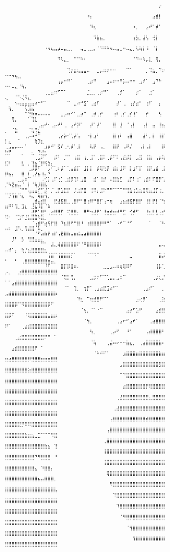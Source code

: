⠀⠀⠀⠀⠀⠀⠀⠀⠀⠀⠀⠀⠀⠀⠀⠀⠀⠀⠀⠀⠀⠀⠀⠀⠀⠀⠀⠀⠀⠀⠀⠀⠀⠀⠀⠀⠀⠀⠀⠀⠀⠀⠀⠀⠀⠀⠀⡠⠀⠀⠀⠀⠀⠀⠀⠀⠀⠀⠀⠀⠀⠀⠀⠀⠀
⠀⠀⠀⠀⠀⠀⠀⠀⠀⠀⠀⠀⠀⠀⠀⠀⠀⠀⠀⠀⠀⠀⠀⠀⠀⠰⡄⠀⠀⠀⠀⠀⠀⠀⠀⠀⠀⠀⠀⠀⠀⠀⠀⠀⠀⣠⣾⡇⠀⠀⠀⠀⠀⠀⠀⠀⠀⠀⠀⠀⠀⠀⠀⠀⠀
⠀⠀⠀⠀⠀⠀⠀⠀⠀⠀⠀⠀⠀⠀⠀⠀⠀⠀⠀⠀⠀⠀⠀⠀⠀⠀⠹⣆⠀⠀⠀⠀⠀⠀⠀⠀⠀⠀⠀⠰⡀⠀⠀⣠⠞⠁⡾⠁⠀⠀⠀⠀⠀⠀⠀⠀⠀⠀⠀⠀⠀⠀⠀⠀⠀
⠀⠀⠀⠀⠀⠀⠀⠀⠀⠀⠀⠀⠀⠀⠀⠀⠀⠀⠀⠀⠀⠀⠀⠀⠀⠀⠀⠹⣷⣦⡀⠀⠀⠀⠀⠀⠀⠀⠀⢰⣳⡀⣼⢣⠀⢚⡇⠀⠀⠀⠀⠀⠀⠀⠀⠀⠀⠀⠀⠀⠀⠀⠀⠀⠀
⠀⠀⠀⠀⠀⠀⠀⠀⠀⠀⠀⠀⠐⠲⢦⣤⡴⠤⣤⣀⡀⠀⠀⢤⣀⢀⣀⡄⠈⠙⠛⠓⠲⠤⣤⣀⠒⠤⣄⡀⢣⢷⡇⠸⠀⠈⡇⠀⠀⠀⠀⠀⠀⠀⠀⠀⠀⠀⠀⠀⠀⠀⠀⠀⠀
⠀⠀⠀⠀⠀⠀⠀⠀⠀⠀⠀⠀⠀⠀⠀⠀⠙⠣⣄⡀⠀⠉⠉⠓⠂⠀⠀⠀⠀⠀⠀⠀⠀⠀⠀⠀⠀⠀⠀⠈⠙⠒⠳⡤⣇⠀⢻⡄⠀⠀⠀⠀⠀⠀⠀⠀⠀⠀⠀⠀⠀⠀⠀⠀⠀
⠀⠀⠀⠀⠀⠀⠀⠀⠀⠀⠀⠀⠀⠀⠀⠀⠀⠀⠀⢙⡖⣶⢦⣤⣤⠤⠀⠀⣀⡤⠶⠖⠒⠒⠀⠀⠀⠉⠁⠀⠀⠀⠀⡀⠹⣦⡀⠙⠖⠒⠒⠲⢦⣀⠀⠀⠀⠀⠀⠀⠀⠀⠀⠀⠀
⠀⠀⠀⠀⠀⠀⠀⠀⠀⠀⠀⠀⠀⠀⠀⠀⢠⡤⠒⠛⠁⠀⠀⠀⠀⢀⡴⠛⠀⠀⠀⣠⠤⠖⠒⠛⡥⠤⠒⠒⠀⣠⠞⠁⠀⣠⠙⠓⠀⠒⠂⠤⣄⠈⢳⡄⠀⠀⠀⠀⠀⠀⠀⠀⠀
⠀⠀⠀⠀⠀⠀⠀⠀⠀⠀⠀⠀⢀⣀⣤⠶⠋⠉⠁⠀⠀⠀⠀⠀⠀⣈⣀⡀⢀⡴⠛⠁⠀⠀⢀⡾⠁⠀⠀⠀⡴⠁⠀⠀⣰⠁⠀⠀⠀⢄⠀⠀⠈⠑⢌⠻⣆⠀⠀⠀⠀⠀⠀⠀⠀
⠀⠀⠀⠢⢤⣤⣤⣤⣤⠴⠒⠋⠁⠀⠀⠀⠀⠀⠀⠉⠀⣀⠴⠚⣫⠁⢀⣴⠏⠀⠀⠀⠀⠀⡼⠁⢀⠀⢠⡜⣴⠃⠀⢰⠏⠀⠀⡄⠀⠀⢳⡀⠀⠀⠀⢣⣹⣦⠀⠀⠀⠀⠀⠀⠀
⠀⠀⠀⠀⠀⠀⠉⢙⡷⠶⠤⠤⠤⠤⠀⠀⠀⣀⡠⠶⠊⠁⣀⡴⠉⠀⢀⡾⢀⡞⠀⠀⠀⢰⠇⢀⡎⢀⡎⢸⠁⠀⠀⡞⠀⠀⠀⢣⠀⠀⠀⢻⡄⠀⠀⠀⠁⢹⣇⠀⠀⠀⠀⠀⠀
⠀⠀⠀⠀⠀⠀⠀⠀⠀⠀⢀⣤⠞⠂⢀⡤⠞⠃⢀⠀⣠⠞⡽⠁⠀⠀⡼⠁⡼⠁⠀⠀⠀⣿⠀⣸⠀⠈⢠⡇⠀⠀⢠⡇⠀⣤⠀⢸⣦⡀⠀⠈⣷⠀⠀⠀⠈⢧⠻⣆⠀⠀⠀⠀⠀
⠀⠀⠀⠀⠀⠀⢀⡠⠴⠚⠉⠀⠀⠀⠀⠀⢀⡔⡵⠊⢁⡼⢡⠀⠀⠐⡇⣰⠃⠀⠀⠀⠀⣿⢰⠇⠀⢠⣿⠀⠀⠀⣼⠃⡀⡇⠀⢸⡏⡇⣄⠀⠀⠁⠀⠀⠀⠀⢷⡹⣆⠀⠀⠀⠀
⢀⣠⣤⡤⠤⠄⠁⠀⠀⠀⠀⠀⣰⡶⠚⠁⣫⠎⢀⢂⡾⠁⣸⠀⠀⠀⢧⡟⠀⢠⡀⠀⠀⣿⡟⠀⢠⠟⡌⠀⠀⢠⡇⢠⡇⠀⠀⠀⡿⣷⡟⠀⠀⠀⡀⠀⠀⣄⠀⢹⣼⣆⠀⠀⠀
⠀⠀⠀⠀⠀⠀⠀⠀⠀⢀⣠⠞⠁⠀⠀⡾⠃⠀⡈⠉⠀⢰⣿⠀⢰⡀⣸⠁⢀⣿⠇⢀⡾⠋⠇⢠⣞⡾⡇⠀⣠⣻⠀⢸⣷⠀⢠⡶⢷⣏⠇⠀⠀⠀⣇⠀⡀⢹⣦⠈⡿⢯⣳⡄⠀
⠀⠀⠀⠀⠀⠀⠀⢀⡼⡿⠋⠀⠀⡠⠊⢁⠆⡼⠁⢁⣤⣾⡏⠀⣸⡇⡇⠀⡾⢿⢓⡟⠀⣾⡆⣸⠟⠀⡇⣰⠋⡏⠀⢸⡟⣠⣾⠀⣸⡿⣦⡄⠀⠀⣿⠀⡇⢀⡜⣦⢸⡄⠙⠀⠀
⠀⠀⠀⠀⣀⡤⠶⠉⠀⠀⠀⠠⢊⡅⢠⠏⢐⡁⢀⣾⡿⢹⠇⣠⣿⠀⠀⣾⠁⢸⡞⠀⠤⣿⣷⣋⠀⢠⡏⠇⢰⠁⢠⣾⠇⠏⣿⡟⢡⡈⠳⣝⣶⣤⠈⠀⡇⠈⢷⡸⣿⣧⠀⠀⠀
⠀⠀⠀⠀⠈⠛⠛⢤⣤⣤⠞⠋⡼⠁⡈⢀⡟⣡⣟⡟⠀⡸⣰⡟⣿⠀⢸⠿⡄⣸⠗⠛⠛⠉⠉⠉⠛⢻⣧⢰⣣⣦⣿⢿⣤⣸⡏⢰⡀⠉⡙⢹⣷⠙⣆⠀⠸⣄⠀⢿⣷⢻⡀⠀⠀
⠀⠀⠀⠀⠀⠀⠀⠀⢀⣾⣤⣾⡇⠀⠀⣟⣼⣯⣿⣀⢀⣿⠟⠃⣿⢰⠿⠛⣿⡏⢠⠒⢶⠀⠀⣠⣦⣾⣯⡟⣿⡟⠀⢸⡇⡟⡇⠈⢳⣶⠛⠃⢹⡀⣹⣆⠀⣘⣦⠸⡇⠈⠷⠀⠀
⠀⠀⠀⠀⠀⠀⠀⠀⣼⡟⠁⣿⠃⢀⣴⣿⢿⡏⠀⢍⣿⣿⡄⠀⠿⠛⢲⣼⡟⠁⢸⣶⣾⣶⠾⠛⣋⠀⢊⡾⠋⠀⠀⢸⣆⡇⣇⢠⡞⠻⠂⠀⠈⣱⠋⣘⣧⣿⣿⠳⣷⡀⠀⠀⠀
⠀⠀⠀⠀⠀⠀⠀⠀⠈⢠⣾⠟⣴⢯⡟⣿⠀⠹⣆⣿⠟⠛⣿⠸⠀⢰⣿⣿⣿⡿⠿⠛⠁⠀⠠⠞⠉⠘⠋⠀⠀⠀⠀⠀⠁⠀⠀⠈⠧⠤⠆⠀⣸⠣⡀⢻⣼⣿⠈⠧⡀⠈⠀⠀⠀
⠀⠀⠀⠀⠀⠀⠀⠀⠀⠈⠋⣴⣷⡟⢰⡏⢠⣟⣿⣷⣤⣶⣮⣤⣴⣿⣿⣿⣿⡇⠀⠀⠀⠀⠀⠀⠀⠀⠀⠀⠀⠀⠀⠀⠀⠀⠀⠀⠀⠀⠀⡸⠃⠀⡧⠀⢻⣿⣤⣤⣄⠀⠀⠀⠀
⠀⠀⠀⠀⠀⠀⠀⠀⠀⠀⠀⠉⠁⠀⣼⣄⢾⣾⣿⣿⣿⣿⠏⠈⠛⣿⣿⣿⣿⠇⠀⠀⠀⠀⠀⠀⠀⠀⠀⠀⠀⠀⠀⠀⠀⠀⠀⣤⢤⠤⠾⠁⡄⠀⢷⡘⣦⣿⣿⣿⣿⣆⠀⠀⠀
⠀⠀⠀⠀⠀⠀⠀⠀⠀⠀⠀⠀⠀⢸⣿⠉⢸⣿⣿⣿⡋⠁⠀⠀⠀⠈⠉⠙⠉⠀⠀⠀⠀⠀⠀⠀⠀⠀⣀⠀⠀⠀⠀⠀⠀⠀⠀⣿⡼⠃⠀⠀⠃⠀⢀⣿⣿⣿⣿⣿⣿⣿⣶⣤⡀
⠀⠀⠀⠀⠀⠀⠀⠀⠀⠀⠀⠀⠘⠋⠀⠀⠀⣿⡏⡿⣿⠶⠄⠀⠀⠀⠀⠀⠀⠀⣀⣀⣠⠤⠶⢶⢿⠿⠋⠀⠀⠀⠀⠀⠀⠀⢸⡧⢁⡠⡀⠀⠀⣰⣿⣿⣿⣿⣿⣿⣿⣿⣿⣿⣿
⠀⠀⠀⠀⠀⠀⠀⠀⠀⠀⠀⠀⠀⠀⠀⠀⠀⠈⢿⡇⢻⡄⠀⠀⠀⠀⣠⡶⠖⠋⠉⢁⣤⡄⣠⠶⠉⠀⠀⠀⠀⠀⠀⠀⠀⢀⡴⢆⡜⠁⠁⣠⣾⣿⣿⣿⣿⣿⣿⣿⣿⣿⣿⣿⣿
⠀⠀⠀⠀⠀⠀⠀⠀⠀⠀⠀⠀⠀⠀⠀⠀⠀⠀⠈⠁⠀⢹⡀⠀⢲⡟⠁⢀⣠⣴⣟⣩⠴⠋⠁⠀⠀⠀⠀⠀⠀⠀⢀⣠⠞⠁⠀⠀⡀⣠⣾⣿⣿⣿⣿⣿⣿⣿⣿⣿⣿⣿⣿⣿⡷
⠀⠀⠀⠀⠀⠀⠀⠀⠀⠀⠀⠀⠀⠀⠀⠀⠀⠀⠀⠀⠀⠀⠹⣆⠀⠉⢶⣾⣿⠟⠉⠁⠀⠀⠀⠀⠀⠀⠀⠀⣠⢔⡿⠁⠀⠀⠀⢀⣵⣿⣿⣿⡿⠉⠻⣿⣿⣿⣿⣿⣿⣿⡿⠋⠀
⠀⠀⠀⠀⠀⠀⠀⠀⠀⠀⠀⠀⠀⠀⠀⠀⠀⠀⠀⠀⠀⠀⠀⠈⢦⡀⠈⠁⠐⠉⠀⠀⠀⠀⠀⠀⠀⣠⡴⠋⣡⠟⠀⠀⠀⠀⣠⣾⣿⣿⡿⠋⠀⠀⠀⠘⢿⣿⣿⣿⣿⣿⣤⣶⡶
⠀⠀⠀⠀⠀⠀⠀⠀⠀⠀⠀⠀⠀⠀⠀⠀⠀⠀⠀⠀⠀⠀⠀⠀⠈⢳⡀⠀⠀⠀⠀⠀⠀⠀⢀⣠⠖⠋⣠⠞⠁⠀⠀⠀⢀⣴⣿⣿⣿⠟⠁⠀⠀⠀⢀⣴⣾⣿⣿⣿⣿⣿⣽⣿⣿
⠀⠀⠀⠀⠀⠀⠀⠀⠀⠀⠀⠀⠀⠀⠀⠀⠀⠀⠀⠀⠀⠀⠀⠀⠀⠀⢳⡀⠀⠀⠀⠀⢀⡴⠋⠀⠀⠘⠁⠀⠀⠀⠀⢠⣾⣿⣿⣿⠃⠀⠀⠀⢀⣴⣿⣿⣿⣿⣿⣿⣿⠟⠛⠀⠁
⠀⠀⠀⠀⠀⠀⠀⠀⠀⠀⠀⠀⠀⠀⠀⠀⠀⠀⠀⠀⠀⠀⠀⠀⠀⠀⠈⢷⠀⠀⠀⢀⣬⠶⠖⠒⠒⣷⣆⡀⠀⢀⣴⣿⣿⣿⣿⣷⠆⠀⠀⣠⣾⣿⣿⣿⣿⣿⠟⠀⠁⠀⠀⠀⠀
⠀⠀⠀⠀⠀⠀⠀⠀⠀⠀⠀⠀⠀⠀⠀⠀⠀⠀⠀⠀⠀⠀⠀⠀⠀⠀⠀⠈⠓⠚⠋⠁⠀⠀⠀⠀⣰⣿⣿⣿⣶⣿⣿⣿⣿⣿⣿⣷⣶⣶⣴⣿⣿⣿⣿⣿⡿⣻⣿⣿⣶⣶⣶⣿⣿
⠀⠀⠀⠀⠀⠀⠀⠀⠀⠀⠀⠀⠀⠀⠀⠀⠀⠀⠀⠀⠀⠀⠀⠀⠀⠀⠀⠀⠀⠀⠀⠀⠀⠀⠀⣠⣿⣿⣿⣿⣿⣿⣿⣿⣿⣿⣿⣻⣿⣿⣿⣿⣿⣿⣿⣿⣵⣿⣿⣿⣿⣿⣿⣿⣿
⠀⠀⠀⠀⠀⠀⠀⠀⠀⠀⠀⠀⠀⠀⠀⠀⠀⠀⠀⠀⠀⠀⠀⠀⠀⠀⠀⠀⠀⠀⠀⠀⠀⠀⠀⠉⠙⣿⣿⣿⣿⣿⣿⣿⣿⣿⣿⣿⣿⣿⣿⣿⣿⣿⣿⣿⣿⣿⣿⣿⣿⣿⣿⣿⣿
⠀⠀⠀⠀⠀⠀⠀⠀⠀⠀⠀⠀⠀⠀⠀⠀⠀⠀⠀⠀⠀⠀⠀⠀⠀⠀⠀⠀⠀⠀⠀⠀⠀⠀⠀⠀⣴⣿⣿⣿⣿⣿⣿⡟⢿⣿⣿⣿⣿⣿⣿⣿⣿⣿⣿⣿⣿⣿⣿⣿⣿⣿⣿⣿⣿
⠀⠀⠀⠀⠀⠀⠀⠀⠀⠀⠀⠀⠀⠀⠀⠀⠀⠀⠀⠀⠀⠀⠀⠀⠀⠀⠀⠀⠀⠀⠀⠀⠀⠀⢀⣼⣿⣿⣿⣿⣿⣿⣿⣿⣄⣿⣿⣿⣿⣿⣿⣿⣿⣿⣿⣿⣿⣿⣿⣿⣿⣿⣿⣿⣿
⠀⠀⠀⠀⠀⠀⠀⠀⠀⠀⠀⠀⠀⠀⠀⠀⠀⠀⠀⠀⠀⠀⠀⠀⠀⠀⠀⠀⠀⠀⠀⠀⠀⢀⣼⣿⣿⣿⣿⣿⣿⣿⣿⣿⣿⣿⣿⣿⣿⣿⣿⣿⣿⣿⣿⣿⣿⣿⣿⣿⣿⣿⣿⣿⣿
⠀⠀⠀⠀⠀⠀⠀⠀⠀⠀⠀⠀⠀⠀⠀⠀⠀⠀⠀⠀⠀⠀⠀⠀⠀⠀⠀⠀⠀⠀⠀⠀⢠⣿⣿⣿⣿⣿⣿⣿⣿⣿⣿⣾⣿⣿⣿⣿⣿⣿⣿⣿⣿⣟⡛⠿⠿⣿⣿⣿⣿⣿⣿⣿⣿
⠀⠀⠀⠀⠀⠀⠀⠀⠀⠀⠀⠀⠀⠀⠀⠀⠀⠀⠀⠀⠀⠀⠀⠀⠀⠀⠀⠀⠀⠀⠀⢠⣿⣿⣿⣿⣿⣿⣿⣿⣿⣿⣿⣿⣿⣿⣿⣿⣿⣿⣿⣿⣿⣿⣿⣷⣶⣦⣀⣉⠉⠉⠉⠻⣿
⠀⠀⠀⠀⠀⠀⠀⠀⠀⠀⠀⠀⠀⠀⠀⠀⠀⠀⠀⠀⠀⠀⠀⠀⠀⠀⠀⠀⠀⠀⢀⣿⣿⣿⣿⣿⣿⣿⣿⣿⣿⣿⣿⣿⣿⣿⣿⣿⣿⣿⣿⣿⣿⣿⣿⣿⣿⣿⣿⣿⣿⣷⣦⠀⢹
⠀⠀⠀⠀⠀⠀⠀⠀⠀⠀⠀⠀⠀⠀⠀⠀⠀⠀⠀⠀⠀⠀⠀⠀⠀⠀⠀⠀⠀⠀⢸⣿⣿⣿⣿⣿⣿⣿⣿⣿⣿⣿⣿⣿⣿⣿⣿⣿⣿⣿⣿⣿⣿⣿⣿⣿⣿⣿⠙⠻⣿⣿⣿⠀⠘
⠀⠀⠀⠀⠀⠀⠀⠀⠀⠀⠀⠀⠀⠀⠀⠀⠀⠀⠀⠀⠀⠀⠀⠀⠀⠀⠀⠀⠀⠀⢸⣿⣿⣿⣿⣿⣿⣿⣿⣿⣿⣿⣿⣿⣿⣿⣿⣿⣿⣿⣿⣿⣿⣿⣿⣿⣿⣿⣄⠀⠹⣿⣿⡄⠀
⠀⠀⠀⠀⠀⠀⠀⠀⠀⠀⠀⠀⠀⠀⠀⠀⠀⠀⠀⠀⠀⠀⠀⠀⠀⠀⠀⠀⠀⠀⠀⢿⣿⣿⣿⣿⣿⣿⣿⣿⣿⣿⣿⣿⣿⣿⣿⣿⣿⣿⣿⣿⣿⣿⣿⣿⣿⣿⣿⣦⣤⣿⣿⣿⡀
⠀⠀⠀⠀⠀⠀⠀⠀⠀⠀⠀⠀⠀⠀⠀⠀⠀⠀⠀⠀⠀⠀⠀⠀⠀⠀⠀⠀⠀⠀⠀⠀⠻⣿⣿⣿⣿⣿⣿⣿⣿⣿⣿⣿⣿⣿⣿⣿⣿⣿⣿⣿⣿⣿⣿⣿⣿⣿⣿⣿⣿⣿⣿⣿⣧
⠀⠀⠀⠀⠀⠀⠀⠀⠀⠀⠀⠀⠀⠀⠀⠀⠀⠀⠀⠀⠀⠀⠀⠀⠀⠀⠀⠀⠀⠀⠀⠀⠀⠹⣿⣿⣿⣿⣿⣿⣿⣿⣿⣿⣿⣿⣿⣿⣿⣿⣿⣿⣿⣿⣿⣿⣿⣿⣿⣿⣿⣿⣿⣿⣿
⠀⠀⠀⠀⠀⠀⠀⠀⠀⠀⠀⠀⠀⠀⠀⠀⠀⠀⠀⠀⠀⠀⠀⠀⠀⠀⠀⠀⠀⠀⠀⠀⠀⠀⠹⣿⣿⣿⣿⣿⣿⣿⣿⣿⣿⣿⣿⣿⣿⣿⣿⣿⣿⣿⣿⣿⣿⣿⣿⣿⣿⣿⣿⣿⣿
⠀⠀⠀⠀⠀⠀⠀⠀⠀⠀⠀⠀⠀⠀⠀⠀⠀⠀⠀⠀⠀⠀⠀⠀⠀⠀⠀⠀⠀⠀⠀⠀⠀⠀⠀⠈⠻⣿⡿⣿⣿⣿⣿⣿⣿⣿⣿⣿⣿⣿⣿⣿⣿⣿⣿⣿⣿⣿⣿⣿⣿⣿⣿⣿⣿
⠀⠀⠀⠀⠀⠀⠀⠀⠀⠀⠀⠀⠀⠀⠀⠀⠀⠀⠀⠀⠀⠀⠀⠀⠀⠀⠀⠀⠀⠀⠀⠀⠀⠀⠀⠀⠀⠈⢻⣿⣿⣿⣿⣿⣿⣿⣿⣿⣿⣿⣿⣿⣿⣿⣿⣿⣿⣿⣿⣿⣿⣿⣿⣿⣿
⠀⠀⠀⠀⠀⠀⠀⠀⠀⠀⠀⠀⠀⠀⠀⠀⠀⠀⠀⠀⠀⠀⠀⠀⠀⠀⠀⠀⠀⠀⠀⠀⠀⠀⠀⠀⠀⠀⠀⢹⣿⣿⣿⣿⣿⣿⣿⣿⣿⣿⣿⣿⣿⣿⣿⣿⣿⣿⣿⣿⣿⣿⣿⣿⣿
